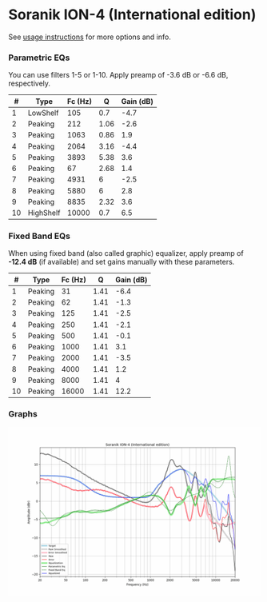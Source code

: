 # Soranik ION-4 (International edition)
See [usage instructions](https://github.com/jaakkopasanen/AutoEq#usage) for more options and info.

### Parametric EQs
You can use filters 1-5 or 1-10. Apply preamp of -3.6 dB or -6.6 dB, respectively.

|   # | Type      |   Fc (Hz) |    Q |   Gain (dB) |
|-----|-----------|-----------|------|-------------|
|   1 | LowShelf  |       105 | 0.7  |        -4.7 |
|   2 | Peaking   |       212 | 1.06 |        -2.6 |
|   3 | Peaking   |      1063 | 0.86 |         1.9 |
|   4 | Peaking   |      2064 | 3.16 |        -4.4 |
|   5 | Peaking   |      3893 | 5.38 |         3.6 |
|   6 | Peaking   |        67 | 2.68 |         1.4 |
|   7 | Peaking   |      4931 | 6    |        -2.5 |
|   8 | Peaking   |      5880 | 6    |         2.8 |
|   9 | Peaking   |      8835 | 2.32 |         3.6 |
|  10 | HighShelf |     10000 | 0.7  |         6.5 |

### Fixed Band EQs
When using fixed band (also called graphic) equalizer, apply preamp of **-12.4 dB** (if available) and set gains manually with these parameters.

|   # | Type    |   Fc (Hz) |    Q |   Gain (dB) |
|-----|---------|-----------|------|-------------|
|   1 | Peaking |        31 | 1.41 |        -6.4 |
|   2 | Peaking |        62 | 1.41 |        -1.3 |
|   3 | Peaking |       125 | 1.41 |        -2.5 |
|   4 | Peaking |       250 | 1.41 |        -2.1 |
|   5 | Peaking |       500 | 1.41 |        -0.1 |
|   6 | Peaking |      1000 | 1.41 |         3.1 |
|   7 | Peaking |      2000 | 1.41 |        -3.5 |
|   8 | Peaking |      4000 | 1.41 |         1.2 |
|   9 | Peaking |      8000 | 1.41 |         4   |
|  10 | Peaking |     16000 | 1.41 |        12.2 |

### Graphs
![](./Soranik%20ION-4%20(International%20edition).png)
